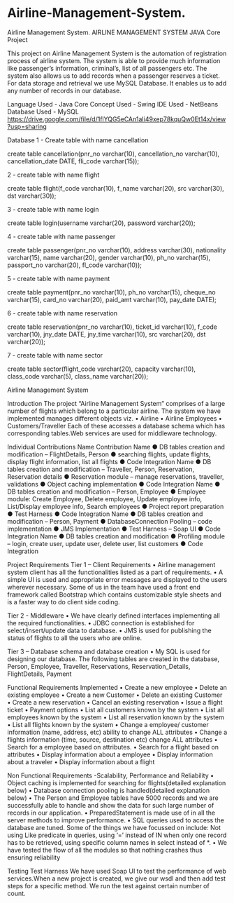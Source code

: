 # Airline-Management-System.

Airline Management System. AIRLINE MANAGEMENT SYSTEM JAVA Core Project

This project on Airline Management System is the automation of registration process of airline system. The system is able to provide much information like passenger’s information, criminal’s, list of all passengers etc. The system also allows us to add records when a passenger reserves a ticket. For data storage and retrieval we use MySQL Database. It enables us to add any number of records in our database.

Language Used - Java Core Concept Used - Swing IDE Used - NetBeans Database Used - MySQL https://drive.google.com/file/d/1flYQG5eCAn1aIi49xep78kquQw0Et14x/view?usp=sharing

Database 1 - Create table with name cancellation

create table cancellation(pnr_no varchar(10), cancellation_no varchar(10), cancellation_date DATE, fli_code varchar(15));

2 - create table with name flight

create table flight(f_code varchar(10), f_name varchar(20), src varchar(30), dst varchar(30));

3 - create table with name login

create table login(username varchar(20), password varchar(20));

4 - create table with name passenger

create table passenger(pnr_no varchar(10), address varchar(30), nationality varchar(15), name varchar(20), gender varchar(10), ph_no varchar(15), passport_no varchar(20), fl_code varchar(10));

5 - create table with name payment

create table payment(pnr_no varchar(10), ph_no varchar(15), cheque_no varchar(15), card_no varchar(20), paid_amt varchar(10), pay_date DATE);

6 - create table with name reservation

create table reservation(pnr_no varchar(10), ticket_id varchar(10), f_code varchar(10), jny_date DATE, jny_time varchar(10), src varchar(20), dst varchar(20));

7 - create table with name sector

create table sector(flight_code varchar(20), capacity varchar(10), class_code varchar(5), class_name varchar(20));

Airline Management System

Introduction The project “Airline Management System” comprises of a large number of flights which belong to a particular airline. The system we have implemented manages different objects viz. • Airline • Airline Employees • Customers/Traveller Each of these accesses a database schema which has corresponding tables.Web services are used for middleware technology.

Individual Contributions Name Contribution Name ● DB tables creation and modification – FlightDetails, Person ● searching flights, update flights, display flight information, list all flights ● Code Integration Name ● DB tables creation and modification – Traveller, Person, Reservation, Reservation details ● Reservation module – manage reservations, traveller, validations ● Object caching implementation ● Code Integration Name ● DB tables creation and modification – Person, Employee ● Employee module: Create Employee, Delete employee, Update employee info, List/Display employee info, Search employees ● Project report preparation ● Test Harness ● Code Integration Name ● DB tables creation and modification – Person, Payment ● DatabaseConnection Pooling – code implementation ● JMS Implementation ● Test Harness – Soap UI ● Code Integration Name ● DB tables creation and modification ● Profiling module – login, create user, update user, delete user, list customers ● Code Integration

Project Requirements Tier 1 – Client Requirements • Airline management system client has all the functionalities listed as a part of requirements. • A simple UI is used and appropriate error messages are displayed to the users wherever necessary. Some of us in the team have used a front end framework called Bootstrap which contains customizable style sheets and is a faster way to do client side coding.

Tier 2 - Middleware • We have clearly defined interfaces implementing all the required functionalities. • JDBC connection is established for select/insert/update data to database. • JMS is used for publishing the status of flights to all the users who are online.

Tier 3 – Database schema and database creation • My SQL is used for designing our database. The following tables are created in the database, Person, Employee, Traveller, Reservations, Reservation_Details, FlightDetails, Payment

Functional Requirements Implemented • Create a new employee • Delete an existing employee • Create a new Customer • Delete an existing Customer • Create a new reservation • Cancel an existing reservation • Issue a flight ticket • Payment options • List all customers known by the system • List all employees known by the system • List all reservation known by the system • List all flights known by the system • Change a employee/ customer information (name, address, etc) ability to change ALL attributes • Change a flights information (time, source, destination etc) change ALL attributes • Search for a employee based on attributes. • Search for a flight based on attributes • Display information about a employee • Display information about a traveler • Display information about a flight

Non Functional Requirements -Scalability, Performance and Reliability • Object caching is implemented for searching for flights(detailed explanation below) • Database connection pooling is handled(detailed explanation below) • The Person and Employee tables have 5000 records and we are successfully able to handle and show the data for such large number of records in our application. • PreparedStatement is made use of in all the server methods to improve performance. • SQL queries used to access the database are tuned. Some of the things we have focussed on include: Not using Like predicate in queries, using ‘=’ instead of IN when only one record has to be retrieved, using specific column names in select instead of *. • We have tested the flow of all the modules so that nothing crashes thus ensuring reliability

Testing Test Harness We have used Soap UI to test the performance of web services.When a new project is created, we give our wsdl and then add test steps for a specific method. We run the test against certain number of count.
